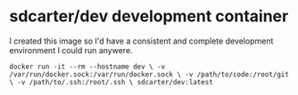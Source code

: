 # sdcarter/dev development container

I created this image so I'd have a consistent and complete development environment I could run anywere.

`docker run -it --rm --hostname dev \
  -v /var/run/docker.sock:/var/run/docker.sock \
  -v /path/to/code:/root/git \
  -v /path/to/.ssh:/root/.ssh \
  sdcarter/dev:latest`

